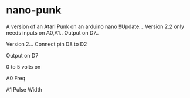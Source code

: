 # nano-punk
A version of an Atari Punk on an arduino nano
!!Update...
Version 2.2 only needs inputs on A0,A1..
Output on D7..

Version 2...
Connect pin D8 to D2

Output on D7

0 to 5 volts on

A0    Freq

A1    Pulse Width

  

